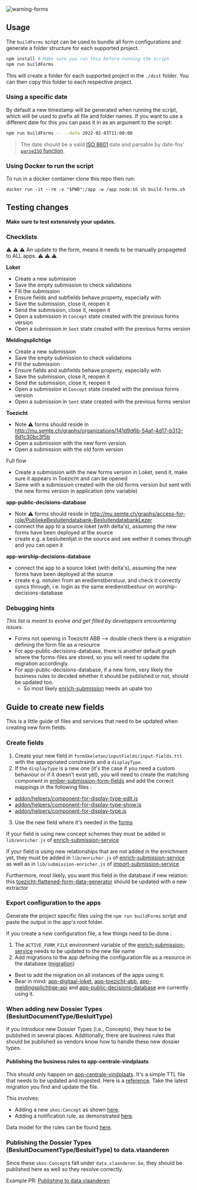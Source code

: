 ![warning-forms](https://user-images.githubusercontent.com/23281659/97719334-4007d000-1ac7-11eb-8449-bd21eba87928.png)

## Usage

The `buildForms` script can be used to bundle all form configurations and generate a folder structure for each supported project.

```sh
npm install # Make sure you run this before running the script
npm run buildForms
```

This will create a folder for each supported project in the `./dist` folder. You can then copy this folder to each respective project.

### Using a specific date
By default a new timestamp will be generated when running the script, which will be used to prefix all file and folder names. If you want to use a different date for this you can pass it in as an argument to the script:

```sh
npm run buildForms -- --date 2022-02-03T11:00:00
```

> The date should be a valid [ISO 8601](http://en.wikipedia.org/wiki/ISO_8601) date and parsable by date-fns' [`parseISO` function](https://date-fns.org/v2.28.0/docs/parseISO).

### Using Docker to run the script

To run in a docker container clone this repo then run:

```
docker run -it --rm -v "$PWD":/app -w /app node:16 sh build-forms.sh
```

## Testing changes

**Make sure to test extensively your updates.**

### Checklists
⚠️ ⚠️ ⚠️ An update to the form, means it needs to be manually propageted to ALL apps. ⚠️ ⚠️ ⚠️

**Loket**

- Create a new submission
- Save the empty submission to check validations
- Fill the submission
- Ensure fields and subfields behave property, especially with
- Save the submission, close it, reopen it
- Send the submission, close it, reopen it
- Open a submission in `Concept` state created with the previous forms version
- Open a submission in `Sent` state created with the previous forms version

**Meldingsplichtige**

- Create a new submission
- Save the empty submission to check validations
- Fill the submission
- Ensure fields and subfields behave property, especially with
- Save the submission, close it, reopen it
- Send the submission, close it, reopen it
- Open a submission in `Concept` state created with the previous forms version
- Open a submission in `Sent` state created with the previous forms version

**Toezicht**

- Note ⚠️ forms should reside in http://mu.semte.ch/graphs/organizations/141d9d6b-54af-4d17-b313-8d1c30bc3f5b
- Open a submission with the new form version
- Open a submission with the old form version

Full flow

- Create a submission with the new forms version in Loket, send it, make sure it appears in Toezicht and can be opened
- Same with a submission created with the old forms version but sent with the new forms version in application (env variable)

**app-public-decisions-database**
- Note ⚠️ forms should reside in http://mu.semte.ch/graphs/access-for-role/PubliekeBesluitendatabank-BesluitendatabankLezer
- connect the app to a source loket (with delta's), assuming the new forms have been deployed at the source
- create e.g. a besluitenlijst in the source and see wether it comes through and you can open it

**app-worship-decisions-database**
- connect the app to a source loket (with delta's), assuming the new forms have been deployed at the source
- create e.g. notulen from an eredienstberstuur, and check it correctly syncs through, i.e. login as the same eredienstbestuur on worship-decisions-database

### Debugging hints

*This list is meant to evolve and get filled by developpers encountering issues.*

- Forms not opening in Toezicht ABB --> double check there is a migration defining the form file as a resource
- For app-public-decisions-database, there is another default graph where the forms-files are stored, so you will need to update the migration accordingly.
- For app-public-decisions-database, if a new form, very likely the business rules to decided whether it should be published or not, should be updated too.
  - So most likely [enrich-submission](https://github.com/lblod/enrich-submission-service) needs an upate too

## Guide to create new fields

This is a little guide of files and services that need to be updated when creating new form fields.

### Create fields

1. Create your new field in `formSkeleton/inputFields/input-fields.ttl` with the appropriated constraints and a `displayType`.
2. If the `displayType` is a new one (it's the case if you need a custom behaviour or if it doesn't exist yet), you will need to create the matching component in [ember-submission-form-fields](https://github.com/lblod/ember-submission-form-fields) and add the correct mappings in the following files :
  - [addon/helpers/component-for-display-type-edit.js](https://github.com/lblod/ember-submission-form-fields/blob/master/addon/helpers/component-for-display-type-edit.js)
  - [addon/helpers/component-for-display-type-show.js](https://github.com/lblod/ember-submission-form-fields/blob/master/addon/helpers/component-for-display-type-show.js)
  - [addon/helpers/component-for-display-type.js](https://github.com/lblod/ember-submission-form-fields/blob/master/addon/helpers/component-for-display-type.js)
3. Use the new field where it's needed in the [forms](https://github.com/lblod/manage-submission-form-tooling/tree/master/formSkeleton/forms)

If your field is using new concept schemes they must be added in `lib/enricher.js` of [enrich-submission-service](https://github.com/lblod/enrich-submission-service)

If your field is using new relationships that are not added in the enrichment yet, they must be added in `lib/enricher.js` of [enrich-submission-service](https://github.com/lblod/enrich-submission-service) as well as in `lib/submission-enricher.js`
of [import-submission-service](https://github.com/lblod/import-submission-service)

Furthermore, most likely, you want this field in the database if new relation: this [toezicht-flattened-form-data-generator](https://github.com/lblod/toezicht-flattened-form-data-generator) should be updated with a new extractor

### Export configuration to the apps

Generate the project specific files using the `npm run buildForms` script and paste the output in the app's root folder.

If you create a new configuration file, a few things need to be done :
1. The `ACTIVE_FORM_FILE` environment variable of the [enrich-submission-service](https://github.com/lblod/enrich-submission-service#add-the-service-to-a-stack) needs to be updated to the new file name
2. Add migrations to the app defining the configuration file as a resource in the database ([migration](https://github.com/lblod/app-digitaal-loket/blob/ed761a8731ffe8fd51226582f0e6223d460e7f50/config/migrations/20200407100352-automatisch-melding/20200904103600-fix-add-the-forms-file-as-a-file-resource.sparql))
  - Best to add the migration on all instances of the apps using it.
  - Bear in mind: [app-digitaal-loket](https://github.com/lblod/app-digitaal-loket), [app-toezicht-abb](https://github.com/lblod/app-toezicht-abb), [app-meldingsplichtige-api](https://github.com/lblod/app-meldingsplichtige-api) and [app-public-decisions-database](https://github.com/lblod/app-public-decisions-database) are currently using it.


### When adding new Dossier Types (BesluitDocumentType/BesluitType)
If you introduce new Dossier Types (i.e., Concepts), they have to be published in several places. Additionally, there are business rules that should be published so vendors know how to handle these new dossier types.

#### Publishing the business rules to app-centrale-vindplaats
This should only happen on [app-centrale-vindplaats](https://github.com/lblod/app-centrale-vindplaats). It's a simple TTL file that needs to be updated and ingested. Here is a [reference](https://github.com/lblod/app-centrale-vindplaats/blob/master/config/migrations/2024/20241014141246-Decisions-Types.ttl). Take the latest migration you find and update the file. 

This involves:
- Adding a new `skos:Concept` as shown [here](https://github.com/lblod/app-centrale-vindplaats/blob/master/config/migrations/2024/20241014141246-Decisions-Types.ttl#L2263).
- Adding a notification rule, as demonstrated [here](https://github.com/lblod/app-centrale-vindplaats/blob/master/config/migrations/2024/20241014141246-Decisions-Types.ttl#L2503).

Data model for the rules can be found [here](https://lblod.github.io/pages-vendors/#/docs/meldingsplicht).

### Publishing the Dossier Types (BesluitDocumentType/BesluitType) to data.vlaanderen
Since these `skos:Concept`s fall under `data.vlaanderen.be`, they should be published here as well so they resolve correctly. 

Example PR: [Publishing to data.vlaanderen](https://github.com/Informatievlaanderen/OSLOthema-lokaleBesluiten/pull/21)

